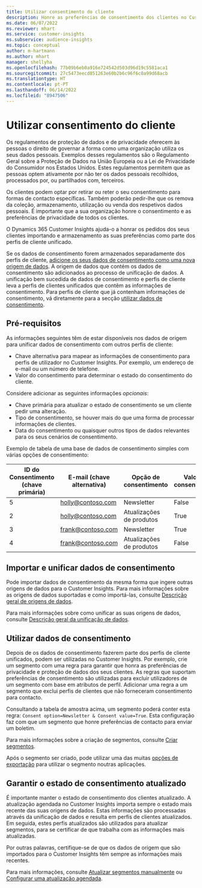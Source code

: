 ```yaml
---
title: Utilizar consentimento do cliente
description: Honre as preferências de consentimento dos clientes no Customer Insights importando dados de consentimento.
ms.date: 06/07/2022
ms.reviewer: mhart
ms.service: customer-insights
ms.subservice: audience-insights
ms.topic: conceptual
author: m-hartmann
ms.author: mhart
manager: shellyha
ms.openlocfilehash: 77b09b6eb0a916e724542d503d96d19c5581aca1
ms.sourcegitcommit: 27c5473eecd851263e60b2b6c96f6c0a99d68acb
ms.translationtype: HT
ms.contentlocale: pt-PT
ms.lasthandoff: 06/14/2022
ms.locfileid: "8947506"
---
```

# <a name="use-customer-consent"></a>Utilizar consentimento do cliente

Os regulamentos de proteção de dados e de privacidade oferecem às pessoas o direito de governar a forma como uma organização utiliza os seus dados pessoais. Exemplos desses regulamentos são o Regulamento Geral sobre a Proteção de Dados na União Europeia ou a Lei de Privacidade do Consumidor nos Estados Unidos. Estes regulamentos permitem que as pessoas optem ativamente por não ter os dados pessoais recolhidos, processados por, ou partilhados com, terceiros.  

Os clientes podem optar por retirar ou reter o seu consentimento para formas de contacto específicas. Também poderão pedir-lhe que os remova da coleção, armazenamento, utilização ou venda dos respetivos dados pessoais. É importante que a sua organização honre o consentimento e as preferências de privacidade de todos os clientes.  

O Dynamics 365 Customer Insights ajuda-o a honrar os pedidos dos seus clientes importando e armazenamento as suas preferências como parte dos perfis de cliente unificado.

Se os dados de consentimento forem armazenados separadamente dos perfis de cliente, [adicione os seus dados de consentimento como uma nova origem de dados](#import-and-unify-consent-data). A origem de dados que contém os dados de consentimento são adicionados ao processo de unificação de dados. A unificação bem sucedida de dados de consentimento e perfis de cliente leva a perfis de clientes unificados que contêm as informações de consentimento. Para perfis de cliente que já contenham informações de consentimento, vá diretamente para a secção [utilizar dados de consentimento](#use-consent-data).

## <a name="prerequisites"></a>Pré-requisitos

As informações seguintes têm de estar disponíveis nos dados de origem para unificar dados de consentimento com outros perfis de cliente:

- Chave alternativa para mapear as informações de consentimento para perfis de utilizador no Customer Insights. Por exemplo, um endereço de e-mail ou um número de telefone.
- Valor do consentimento para determinar o estado do consentimento do cliente.

Considere adicionar as seguintes informações *opcionais*:

- Chave primária para atualizar o estado de consentimento se um cliente pedir uma alteração.
- Tipo de consentimento, se houver mais do que uma forma de processar informações de clientes.
- Data do consentimento ou quaisquer outros tipos de dados relevantes para os seus cenários de consentimento.

Exemplo de tabela de uma base de dados de consentimento simples com várias opções de consentimento:

|ID do Consentimento (chave primária)   |E-mail (chave alternativa)  |Opção de consentimento  |Valor do consentimento  |
|---------|---------|---------|---------|
|5    |  holly@contoso.com       |  Newsletter       |  False       |
|2    |  holly@contoso.com       |  Atualizações de produtos       |  True       |
|3    |  frank@contoso.com       |  Newsletter       | True        |
|4    |  frank@contoso.com       |  Atualizações de produtos       |  False       |

## <a name="import-and-unify-consent-data"></a>Importar e unificar dados de consentimento

Pode importar dados de consentimento da mesma forma que ingere outras origens de dados para o Customer Insights. Para mais informações sobre as origens de dados suportadas e como importá-las, consulte [Descrição geral de origens de dados](data-sources.md).

Para mais informações sobre como unificar as suas origens de dados, consulte [Descrição geral da unificação de dados](data-unification.md).

## <a name="use-consent-data"></a>Utilizar dados de consentimento

Depois de os dados de consentimento fazerem parte dos perfis de cliente unificados, podem ser utilizadas no Customer Insights. Por exemplo, crie um segmento com uma regra para garantir que honra as preferências de privacidade e proteção de dados dos seus clientes. As regras que suportam preferências de consentimento são utilizadas para excluir utilizadores de um segmento com base em atributos de perfil. Adicionar uma regra a um segmento que exclui perfis de clientes que não forneceram consentimento para contacto.

Consultando a tabela de amostra acima, um segmento poderá conter esta regra: `Consent option=Newsletter & Consent value=True`. Esta configuração faz com que um segmento que honre preferências de contacto para enviar um boletim.

Para mais informações sobre a criação de segmentos, consulte [Criar segmentos](segment-builder.md).

Após o segmento ser criado, pode utilizar uma das muitas [opções de exportação](export-destinations.md) para utilizar o segmento noutras aplicações.

## <a name="ensure-updated-consent-status"></a>Garantir o estado de consentimento atualizado

É importante manter o estado de consentimento dos clientes atualizado. A atualização agendada no Customer Insights importa sempre o estado mais recente das suas origens de dados. Estas informações são processadas através da unificação de dados e resulta em perfis de clientes atualizados. Em seguida, estes perfis atualizados são utilizados para atualizar segmentos, para se certificar de que trabalha com as informações mais atualizadas.

Por outras palavras, certifique-se de que os dados de origem que são importados para o Customer Insights têm sempre as informações mais recentes.

Para mais informações, consulte [Atualizar segmentos manualmente](segments.md#refresh-segments) ou [Configurar uma atualização agendada](system.md#schedule-tab).
